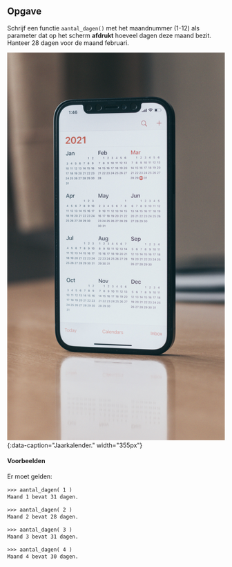 ## Opgave

Schrijf een functie `aantal_dagen()` met het maandnummer (1-12) als parameter dat op het scherm **afdrukt** hoeveel dagen deze maand bezit. 
Hanteer 28 dagen voor de maand februari.

![Jaarkalender.](media/month.jpg "Foto door Behnam Norouzi op Unsplash."){:data-caption="Jaarkalender." width="355px"}

#### Voorbeelden
Er moet gelden:
```
>>> aantal_dagen( 1 )
Maand 1 bevat 31 dagen.
```
```
>>> aantal_dagen( 2 )
Maand 2 bevat 28 dagen.
```
```
>>> aantal_dagen( 3 )
Maand 3 bevat 31 dagen.
```
```
>>> aantal_dagen( 4 )
Maand 4 bevat 30 dagen.
```
